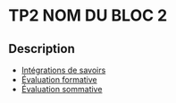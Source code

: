 # TP2 <!-- varexp:begin BLOC2 -->NOM DU BLOC 2<!-- varexp:end --> 

## Description

* [Intégrations de savoirs](../../03-savoirs/02/ )
* [Évaluation formative](../../04-evaluations/formatives/02/README.md )
* [Évaluation sommative](../../04-evaluations/sommatives/02/README.md)
